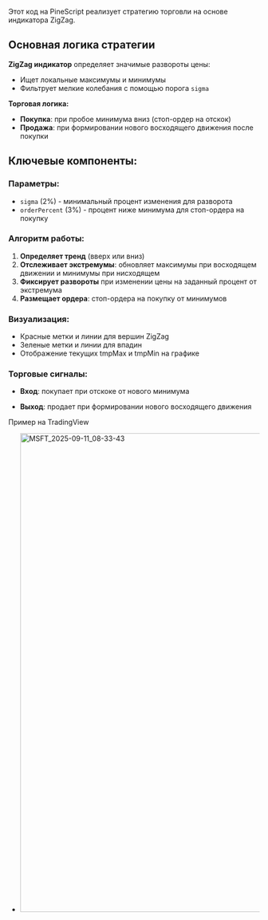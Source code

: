 Этот код на PineScript реализует стратегию торговли на основе индикатора ZigZag.

## Основная логика стратегии

**ZigZag индикатор** определяет значимые развороты цены:
- Ищет локальные максимумы и минимумы
- Фильтрует мелкие колебания с помощью порога `sigma`

**Торговая логика:**
- **Покупка**: при пробое минимума вниз (стоп-ордер на отскок)
- **Продажа**: при формировании нового восходящего движения после покупки

## Ключевые компоненты:

### Параметры:
- `sigma` (2%) - минимальный процент изменения для разворота
- `orderPercent` (3%) - процент ниже минимума для стоп-ордера на покупку

### Алгоритм работы:
1. **Определяет тренд** (вверх или вниз)
2. **Отслеживает экстремумы**: обновляет максимумы при восходящем движении и минимумы при нисходящем
3. **Фиксирует развороты** при изменении цены на заданный процент от экстремума
4. **Размещает ордера**: стоп-ордера на покупку от минимумов

### Визуализация:
- Красные метки и линии для вершин ZigZag
- Зеленые метки и линии для впадин
- Отображение текущих tmpMax и tmpMin на графике

### Торговые сигналы:
- **Вход**: покупает при отскоке от нового минимума

- **Выход**: продает при формировании нового восходящего движения

Пример на TradingView
- <img width="1877" height="961" alt="MSFT_2025-09-11_08-33-43" src="https://github.com/user-attachments/assets/24a7c605-ed96-4464-933e-f91cf8793933" />
